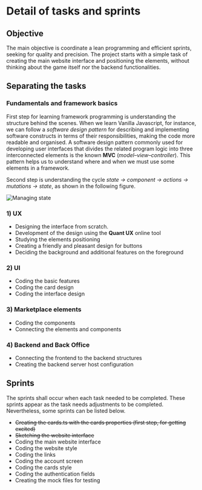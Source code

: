 # Detail of tasks and sprints

## Objective

The main objective is coordinate a lean programming and efficient sprints, seeking for quality and precision.
The project starts with a simple task of creating the main website interface and positioning the elements, without thinking about the game itself nor the backend functionalities.

## Separating the tasks

### Fundamentals and framework basics
First step for learning framework programming is understanding the structure behind the scenes. When we learn Vanilla Javascript, for instance, we can follow a _software design pattern_ for describing and implementing software constructs in terms of their responsibilities, making the code more readable and organised. A software design pattern commonly used for developing user interfaces that divides the related program logic into three interconnected elements is the known **MVC** (_model–view–controller_). This pattern helps us to understand where and when we must use some elements in a framework.

Second step is understanding the cycle _state -> component -> actions -> mutations -> state_, as shown in the following figure.

![Managing state](https://cdn-media-1.freecodecamp.org/images/1*vmhxmp5jRp-4Rtfh3skrgQ.png "Managing state in Vue.js, by Gareth Redfern from FreeCodeCamp")

### 1) UX
  - Designing the interface from scratch.
  - Development of the design using the **Quant UX** online tool
  - Studying the elements positioning
  - Creating a friendly and pleasant design for buttons
  - Deciding the background and additional features on the foreground

### 2) UI
  - Coding the basic features
  - Coding the card design
  - Coding the interface design

### 3) Marketplace elements
  - Coding the components
  - Connecting the elements and components

### 4) Backend and Back Office
  - Connecting the frontend to the backend structures
  - Creating the backend server host configuration

## Sprints
The sprints shall occur when each task needed to be completed. These sprints appear as the task needs adjustments to be completed. Nevertheless, some sprints can be listed below.

  - ~~Creating the cards.ts with the cards properties (first step, for getting excited)~~
  - ~~Sketching the website interface~~
  - Coding the main website interface
  - Coding the website style
  - Coding the links
  - Coding the account screen
  - Coding the cards style
  - Coding the authentication fields
  - Creating the mock files for testing